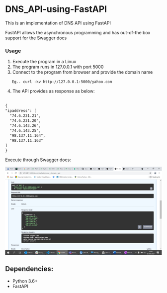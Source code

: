 # DNS_API-using-FastAPI

  This is an implementation of DNS API using FastAPI

  FastAPI allows the asynchronous programming and has out-of-the box support for the Swagger docs

### Usage
 
  1. Execute the program in a Linux 
  2. The program runs in 127.0.0.1 with port 5000
  3. Connect to the program from browser and provide the domain name
  ```
     Eg.. curl -kv http://127.0.0.1:5000/yahoo.com
  ```

  4. The API provides as response as below:
  ```
    
{
  "ipaddress": [
    "74.6.231.21",
    "74.6.231.20",
    "74.6.143.26",
    "74.6.143.25",
    "98.137.11.164",
    "98.137.11.163"
  ]
}

  ```

Execute through Swagger docs:

![DNS API docs](fastapi.jpg)


Dependencies:
------------
   - Python 3.6+
   - FastAPI





